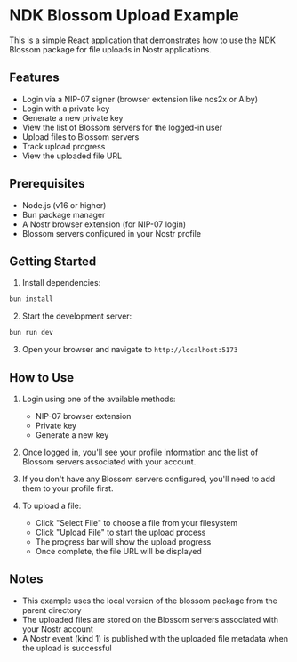 # NDK Blossom Upload Example

This is a simple React application that demonstrates how to use the NDK Blossom package for file uploads in Nostr applications.

## Features

- Login via a NIP-07 signer (browser extension like nos2x or Alby)
- Login with a private key
- Generate a new private key
- View the list of Blossom servers for the logged-in user
- Upload files to Blossom servers
- Track upload progress
- View the uploaded file URL

## Prerequisites

- Node.js (v16 or higher)
- Bun package manager
- A Nostr browser extension (for NIP-07 login)
- Blossom servers configured in your Nostr profile

## Getting Started

1. Install dependencies:

```bash
bun install
```

2. Start the development server:

```bash
bun run dev
```

3. Open your browser and navigate to `http://localhost:5173`

## How to Use

1. Login using one of the available methods:
   - NIP-07 browser extension
   - Private key
   - Generate a new key

2. Once logged in, you'll see your profile information and the list of Blossom servers associated with your account.

3. If you don't have any Blossom servers configured, you'll need to add them to your profile first.

4. To upload a file:
   - Click "Select File" to choose a file from your filesystem
   - Click "Upload File" to start the upload process
   - The progress bar will show the upload progress
   - Once complete, the file URL will be displayed

## Notes

- This example uses the local version of the blossom package from the parent directory
- The uploaded files are stored on the Blossom servers associated with your Nostr account
- A Nostr event (kind 1) is published with the uploaded file metadata when the upload is successful